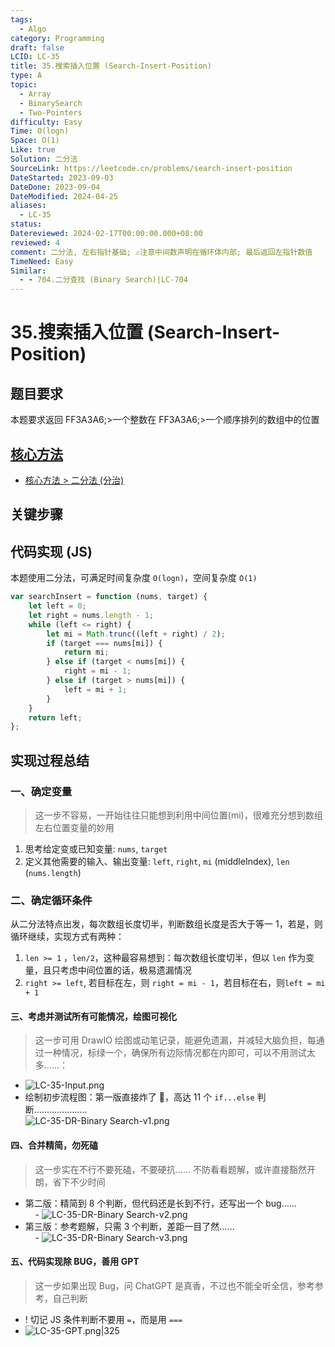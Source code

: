 ```yaml
---
tags:
  - Algo
category: Programming
draft: false
LCID: LC-35
title: 35.搜索插入位置 (Search-Insert-Position)
type: A
topic:
  - Array
  - BinarySearch
  - Two-Pointers
difficulty: Easy
Time: O(logn)
Space: O(1)
Like: true
Solution: 二分法
SourceLink: https://leetcode.cn/problems/search-insert-position
DateStarted: 2023-09-03
DateDone: 2023-09-04
DateModified: 2024-04-25
aliases:
  - LC-35
status: 
Datereviewed: 2024-02-17T00:00:00.000+08:00
reviewed: 4
comment: 二分法, 左右指针基础; ⚠️注意中间数声明在循环体内部; 最后返回左指针数值
TimeNeed: Easy
Similar:
  - - 704.二分查找 (Binary Search)|LC-704
---
```


# 35.搜索插入位置 (Search-Insert-Position)

## 题目要求

本题要求返回 FF3A3A6;>一个整数在 FF3A3A6;>一个顺序排列的数组中的位置

## [核心方法](核心方法)

- [核心方法 > 二分法 (分治)](核心方法#二分法-分治)

## 关键步骤

## 代码实现 (JS)

本题使用二分法，可满足时间复杂度 `O(logn)`，空间复杂度 `O(1)`

```js
var searchInsert = function (nums, target) {
	let left = 0;
	let right = nums.length - 1;
	while (left <= right) {
		let mi = Math.trunc((left + right) / 2);
		if (target === nums[mi]) {
			return mi;
		} else if (target < nums[mi]) {
			right = mi - 1;
		} else if (target > nums[mi]) {
			left = mi + 1;
		}
	}
	return left;
};
```

## 实现过程总结

### 一、确定变量

> 这一步不容易，一开始往往只能想到利用中间位置(mi)，很难充分想到数组左右位置变量的妙用

1. 思考给定变或已知变量: `nums`, `target`
2. 定义其他需要的输入、输出变量: `left`, `right`, `mi` (middleIndex), `len` (`nums.length`)

### 二、确定循环条件

从二分法特点出发，每次数组长度切半，判断数组长度是否大于等一 1，若是，则循环继续，实现方式有两种：

1. `len >= 1` ，`len/2`，这种最容易想到：每次数组长度切半，但以 `len` 作为变量，且只考虑中间位置的话，极易遗漏情况
2. `right >= left`, 若目标在左，则 `right = mi - 1`，若目标在右，则`left = mi + 1`

#### 三、考虑并测试所有可能情况，绘图可视化

> 这一步可用 DrawIO 绘图或动笔记录，能避免遗漏，并减轻大脑负担，每通过一种情况，标绿一个，确保所有边际情况都在内即可，可以不用测试太多……：

- ![LC-35-Input.png](https://pic.leetcode.cn/1693892392-FKotLV-LC-35-Input.png)
- 绘制初步流程图：第一版直接炸了 🤣，高达 11 个 `if...else` 判断…………………  
  ![LC-35-DR-Binary Search-v1.png](https://pic.leetcode.cn/1693892374-SfAGIB-LC-35-DR-Binary-Search-v1.png)

#### 四、合并精简，勿死磕

> 这一步实在不行不要死磕，不要硬抗…… 不防看看题解，或许直接豁然开朗，省下不少时间

- 第二版：精简到 8 个判断，但代码还是长到不行，还写出一个 bug……  
      - ![LC-35-DR-Binary Search-v2.png](https://pic.leetcode.cn/1693895111-VpGCkW-LC-35-DR-Binary-Search-v2.png)
- 第三版：参考题解，只需 3 个判断，差距一目了然……  
      - ![LC-35-DR-Binary Search-v3.png](https://pic.leetcode.cn/1693895686-cTbfQz-LC-35-DR-Binary-Search-v3.png)

#### 五、代码实现除 BUG，善用 GPT

> 这一步如果出现 Bug，问 ChatGPT 是真香，不过也不能全听全信，参考参考，自己判断

- ! 切记 JS 条件判断不要用 `=`，而是用 `===`
- ![LC-35-GPT.png|325](https://pic.leetcode.cn/1693896176-JriCWN-LC-35-GPT.png)
